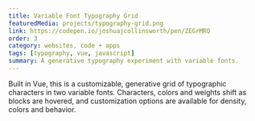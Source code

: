 ```yaml
---
title: Variable Font Typography Grid
featuredMedia: projects/typography-grid.png
link: https://codepen.io/joshuajcollinsworth/pen/ZEGrMRQ
order: 3
category: websites, code + apps
tags: [typography, vue, javascript]
summary: A generative typography experiment with variable fonts.
---
```


Built in Vue, this is a customizable, generative grid of typographic characters in two variable fonts. Characters, colors and weights shift as blocks are hovered, and customization options are available for density, colors and behavior.
